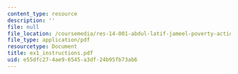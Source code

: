 ```yaml
---
content_type: resource
description: ''
file: null
file_location: /coursemedia/res-14-001-abdul-latif-jameel-poverty-action-lab-executive-training-evaluating-social-programs-2009-spring-2009/e55dfc274ae96545a3df24b95fb73ab6_ex1_instructions.pdf
file_type: application/pdf
resourcetype: Document
title: ex1_instructions.pdf
uid: e55dfc27-4ae9-6545-a3df-24b95fb73ab6
---
```

